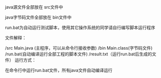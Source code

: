 ﻿
java源文件全部放在 src文件中

java字节码文件全部放在 bin文件中

run.bat为自动运行测试脚本，使用其它操作系统的同学请自行编写脚本运行程序

文件解释：

/src
    Main.java (主程序，可以从命令行接收参数)
/bin
    Main.class(字节码文件)
/run.bat(自动编译运行全部工程的脚本文件)
/result.txt（运行run.bat后生成的文件）
运行方式：

在命令行中运行run.bat文件，所有java文件自动编译运行
